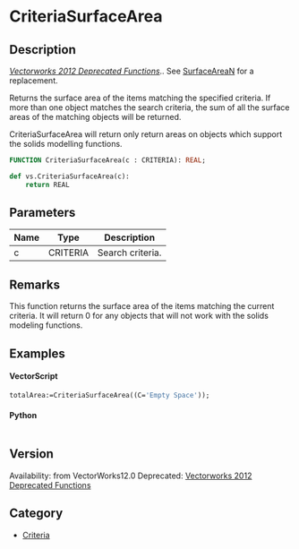 # CriteriaSurfaceArea

## Description
_[Vectorworks 2012 Deprecated Functions](../../Common/Versions/Vectorworks%202012.md)_.. See [SurfaceAreaN](SurfaceAreaN.md) for a replacement.

Returns the surface area of the items matching the specified criteria. If more than one object matches the search criteria, the sum of all the surface areas of the matching objects will be returned. 

CriteriaSurfaceArea will return only return areas on objects which support the solids modelling functions.

```pascal
FUNCTION CriteriaSurfaceArea(c : CRITERIA): REAL;
```

```python
def vs.CriteriaSurfaceArea(c):
    return REAL
```

## Parameters
|Name|Type|Description|
|---|---|---|
|c|CRITERIA|Search criteria.|

## Remarks
This function returns the surface area of the items matching the current criteria.  It will return 0 for any objects that will not work with the solids modeling functions.

## Examples
#### VectorScript ####
```pascal
totalArea:=CriteriaSurfaceArea((C='Empty Space'));
```
#### Python ####
```python

```

## Version
Availability: from VectorWorks12.0
Deprecated: [Vectorworks 2012 Deprecated Functions](../../Common/Versions/Vectorworks%202012.md)

## Category
* [Criteria](../Categories/Criteria.md)
